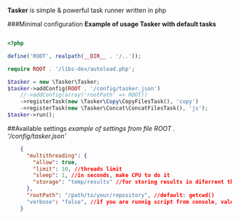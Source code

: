 **Tasker** is simple & powerful task runner written in php

###Minimal configuration
**Example of usage Tasker with default tasks**

```php

<?php

define('ROOT', realpath(__DIR__ . '/..'));

require ROOT . '/libs-dev/autoload.php';

$tasker = new \Tasker\Tasker;
$tasker->addConfig(ROOT . '/config/tasker.json')
	//->addConfig(array('rootPath' => ROOT))
	->registerTask(new \Tasker\Copy\CopyFilesTask(), 'copy')
	->registerTask(new \Tasker\Concat\ConcatFilesTask(), 'js');
$tasker->run();

```

##Available settings
*example of settings from file ROOT . '/config/tasker.json'*

```json
	{
	  "multithreading": {
	    "allow": true,
	    "limit": 10, //threads limit
	    "sleep": 1, //in seconds, make CPU to do it
	    "storage": "temp/results" //for storing results in diferrent threads
	  },
	  "rootPath": "/path/to/your/repository", //default: getcwd()
	  "verbose": "false", //if you are runnig script from console, value is set to TRUE
	}
```